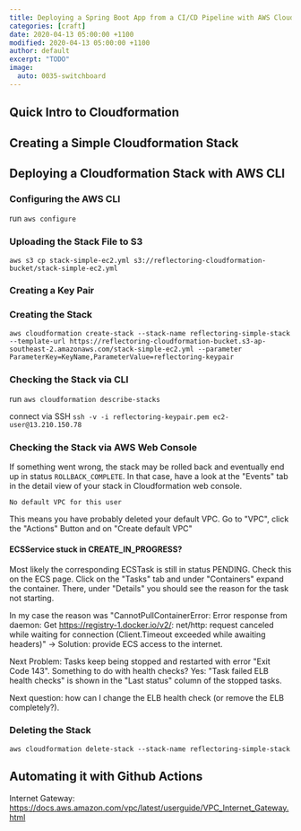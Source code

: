 ```yaml
---
title: Deploying a Spring Boot App from a CI/CD Pipeline with AWS CloudFormation
categories: [craft]
date: 2020-04-13 05:00:00 +1100
modified: 2020-04-13 05:00:00 +1100
author: default
excerpt: "TODO"
image:
  auto: 0035-switchboard
---
```


## Quick Intro to Cloudformation

## Creating a Simple Cloudformation Stack

## Deploying a Cloudformation Stack with AWS CLI

### Configuring the AWS CLI

run `aws configure`

### Uploading the Stack File to S3

`aws s3 cp stack-simple-ec2.yml s3://reflectoring-cloudformation-bucket/stack-simple-ec2.yml`

### Creating a Key Pair

### Creating the Stack
`aws cloudformation create-stack --stack-name reflectoring-simple-stack --template-url https://reflectoring-cloudformation-bucket.s3-ap-southeast-2.amazonaws.com/stack-simple-ec2.yml --parameter ParameterKey=KeyName,ParameterValue=reflectoring-keypair`

### Checking the Stack via CLI

run `aws cloudformation describe-stacks`

connect via SSH `ssh -v -i reflectoring-keypair.pem ec2-user@13.210.150.78`

### Checking the Stack via AWS Web Console

If something went wrong, the stack may be rolled back and eventually end up in status `ROLLBACK_COMPLETE`. In that case, have a look at the "Events" tab in the detail view of your stack in Cloudformation web console.

```
No default VPC for this user
```

This means you have probably deleted your default VPC. Go to "VPC", click the "Actions" Button and on "Create default VPC"

<div class="notice success">
  <h4>ECSService stuck in CREATE_IN_PROGRESS?</h4>
  Most likely the corresponding ECSTask is still in status PENDING. Check this on the ECS page. Click on the "Tasks" tab and under "Containers" expand the container. There, under "Details" you should see the reason for the task not starting.
  
  In my case the reason was "CannotPullContainerError: Error response from daemon: Get https://registry-1.docker.io/v2/: net/http: request canceled while waiting for connection (Client.Timeout exceeded while awaiting headers)" -> Solution: provide ECS access to the internet.
</div>

Next Problem: Tasks keep being stopped and restarted with error "Exit Code	143". Something to do with health checks? Yes: "Task failed ELB health checks" is shown in the "Last status" column of the stopped tasks.

Next question: how can I change the ELB health check (or remove the ELB completely?).


### Deleting the Stack
`aws cloudformation delete-stack --stack-name reflectoring-simple-stack`

## Automating it with Github Actions

Internet Gateway: https://docs.aws.amazon.com/vpc/latest/userguide/VPC_Internet_Gateway.html

